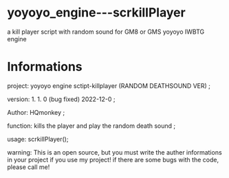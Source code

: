 # yoyoyo_engine---scrkillPlayer
a kill player script with random sound for GM8 or GMS yoyoyo IWBTG engine

# Informations

project: yoyoyo engine sctipt-killplayer (RANDOM DEATHSOUND VER) ;

version: 1. 1. 0 (bug fixed) 2022-12-0 ;

Author: HQmonkey ;

function: kills the player and play the random death sound ;

usage: scrkillPlayer();

warning: This is an open source, but you must write the auther informations in your project if you use my project!
if there are some bugs with the code, please call me!
